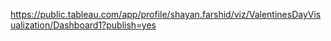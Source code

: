 https://public.tableau.com/app/profile/shayan.farshid/viz/ValentinesDayVisualization/Dashboard1?publish=yes
